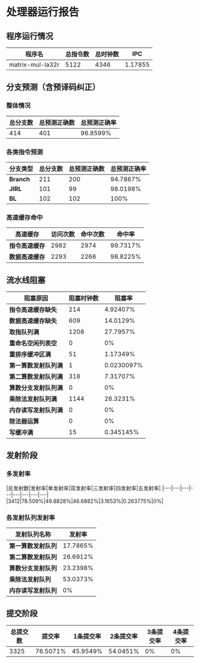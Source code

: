 # 处理器运行报告
## 程序运行情况
|程序名|总指令数|总时钟数|IPC|
|---|---|---|---|
|matrix-mul-la32r|5122|4346|1.17855|

## 分支预测（含预译码纠正）
### 整体情况
|总分支数|总预测正确数|总预测正确率|
|---|---|---|
|414|401|96.8599%|

### 各类指令预测
|分支类型|总分支数|总预测正确数|总预测正确率|
|---|---|---|---|
|**Branch**| 211 | 200 | 94.7867%|
|**JIRL**| 101 | 99 | 98.0198%|
|**BL**| 102 | 102 | 100%|

### 高速缓存命中
|高速缓存|访问次数|命中次数|命中率|
|---|---|---|---|
|**指令高速缓存**| 2982 | 2974 | 99.7317%|
|**数据高速缓存**| 2293 | 2266 | 98.8225%|
## 流水线阻塞
|阻塞原因|阻塞时钟数|阻塞率|
|---|---|---|
|**指令高速缓存缺失**| 214 | 4.92407%|
|**数据高速缓存缺失**| 609 | 14.0129%|
|**取指队列满**| 1208 | 27.7957%|
|**重命名空闲列表空**|0 | 0%|
|**重排序缓冲区满**|51 | 1.17349%|
|**第一算数发射队列满**|1 | 0.0230097%|
|**第二算数发射队列满**|318 | 7.31707%|
|**算数分支发射队列满**|0 | 0%|
|**乘除法发射队列满**|1144 | 26.3231%|
|**内存读写发射队列满**|0 | 0%|
|**除法器运算**|0 | 0%|
|**写缓冲满**|15 | 0.345145%|

## 发射阶段
### 多发射率
|总发射数|发射率|单发射率|双发射率|三发射率|四发射率|五发射率|
|---|---|---|---|---|---|---|---|
|3412|78.509%|49.8828%|46.6882%|3.1653%|0.263775%|0%|

### 各发射队列发射率
|发射队列名称|发射率|
|---|---|
|**第一算数发射队列**|17.7865%|
|**第二算数发射队列**|26.6912%|
|**算数分支发射队列**|23.2398%|
|**乘除法发射队列**|53.0373%|
|**内存读写发射队列**|0%|

## 提交阶段
|总提交数|提交率|1条提交率|2条提交率|3条提交率|4条提交率|
|---|---|---|---|---|---|
|3325|76.5071%|45.9549%|54.0451%|0%|0%|
